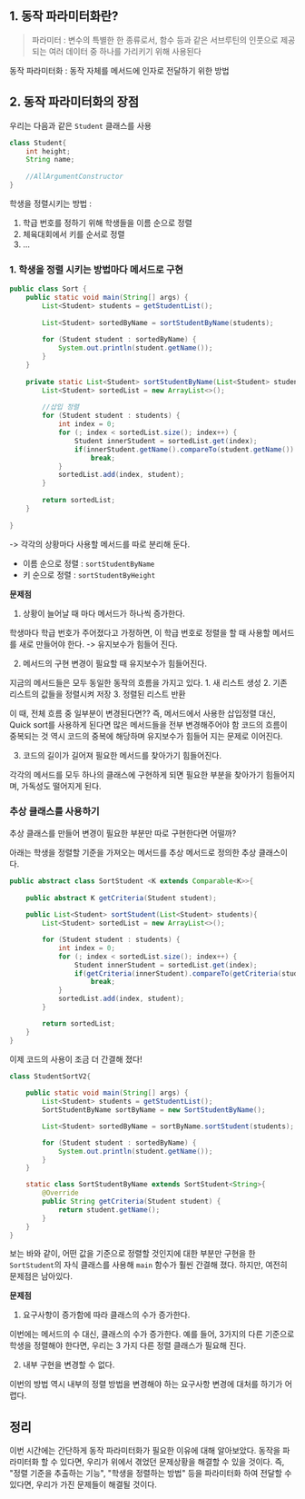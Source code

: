 ## 1. 동작 파라미터화란?

> 파라미터 : 변수의 특별한 한 종류로서, 함수 등과 같은 서브루틴의 인풋으로 제공되는 여러 데이터 중 하나를 가리키기 위해 사용된다 <br>

동작 파라미터화 : 동작 자체를 메서드에 인자로 전달하기 위한 방법

## 2. 동작 파라미터화의 장점

우리는 다음과 같은 `Student` 클래스를 사용

```java
class Student{
    int height;  
    String name;  
  
    //AllArgumentConstructor
}
```

학생을 정렬시키는 방법 : 
1. 학급 번호를 정하기 위해 학생들을 이름 순으로 정렬
2. 체육대회에서 키를 순서로 정렬
3. ...

### 1. 학생을 정렬 시키는 방법마다 메서드로 구현

```java
public class Sort {
    public static void main(String[] args) {
        List<Student> students = getStudentList();
    
        List<Student> sortedByName = sortStudentByName(students);
    
        for (Student student : sortedByName) {
            System.out.println(student.getName());
        }
    }
    
    private static List<Student> sortStudentByName(List<Student> students) {
        List<Student> sortedList = new ArrayList<>();
    
        //삽입 정렬
        for (Student student : students) {
            int index = 0;
            for (; index < sortedList.size(); index++) {
                Student innerStudent = sortedList.get(index);
                if(innerStudent.getName().compareTo(student.getName()) > 0)
                    break;
            }
            sortedList.add(index, student);
        }
    
        return sortedList;
    }
  
}
```

-> 각각의 상황마다 사용할 메서드를 따로 분리해 둔다.
- 이름 순으로 정렬 : `sortStudentByName`
- 키 순으로 정렬 : `sortStudentByHeight`

**문제점**
1. 상황이 늘어날 때 마다 메서드가 하나씩 증가한다.

학생마다 학급 번호가 주어졌다고 가정하면, 이 학급 번호로 정렬을 할 때 사용할 메서드를 새로 만들어야 한다.
-> 유지보수가 힘들어 진다.

2. 메서드의 구현 변경이 필요할 때 유지보수가 힘들어진다.

지금의 메서드들은 모두 동일한 동작의 흐름을 가지고 있다.
    1. 새 리스트 생성
    2. 기존 리스트의 값들을 정렬시켜 저장
    3. 정렬된 리스트 반환

이 때, 전체 흐름 중 일부분이 변경된다면??
즉, 메서드에서 사용한 삽입정렬 대신, Quick sort를 사용하게 된다면 많은 메서드들을 전부 변경해주어야 함
코드의 흐름이 중복되는 것 역시 코드의 중복에 해당하며 유지보수가 힘들어 지는 문제로 이어진다.

3. 코드의 길이가 길어져 필요한 메서드를 찾아가기 힘들어진다.

각각의 메서드를 모두 하나의 클래스에 구현하게 되면 필요한 부분을 찾아가기 힘들어지며, 가독성도 떨어지게 된다.

### 추상 클래스를 사용하기

추상 클래스를 만들어 변경이 필요한 부분만 따로 구현한다면 어떨까?

아래는 학생을 정렬할 기준을 가져오는 메서드를 추상 메서드로 정의한 추상 클래스이다.

```java
public abstract class SortStudent <K extends Comparable<K>>{
    
    public abstract K getCriteria(Student student);
    
    public List<Student> sortStudent(List<Student> students){
        List<Student> sortedList = new ArrayList<>();

        for (Student student : students) {
            int index = 0;
            for (; index < sortedList.size(); index++) {
                Student innerStudent = sortedList.get(index);
                if(getCriteria(innerStudent).compareTo(getCriteria(student)) > 0)
                    break;
            }
            sortedList.add(index, student);
        }

        return sortedList;
    }
}
```

이제 코드의 사용이 조금 더 간결해 졌다!
```java
class StudentSortV2{
    
    public static void main(String[] args) {
        List<Student> students = getStudentList();
        SortStudentByName sortByName = new SortStudentByName();

        List<Student> sortedByName = sortByName.sortStudent(students);

        for (Student student : sortedByName) {
            System.out.println(student.getName());
        }
    }

    static class SortStudentByName extends SortStudent<String>{
        @Override
        public String getCriteria(Student student) {
            return student.getName();
        }
    }
}
```
보는 바와 같이, 어떤 값을 기준으로 정렬할 것인지에 대한 부분만 구현을 한 `SortStudent`의 자식 클래스를 사용해 `main` 함수가 훨씬 간결해 졌다.
하지만, 여전히 문제점은 남아있다.

**문제점**
1. 요구사항이 증가함에 따라 클래스의 수가 증가한다.

이번에는 메서드의 수 대신, 클래스의 수가 증가한다.
예를 들어, 3가지의 다른 기준으로 학생을 정렬해야 한다면, 우리는 3 가지 다른 정렬 클래스가 필요해 진다.

2. 내부 구현을 변경할 수 없다.

이번의 방법 역시 내부의 정렬 방법을 변경해야 하는 요구사항 변경에 대처를 하기가 어렵다.

## 정리

이번 시간에는 간단하게 동작 파라미터화가 필요한 이유에 대해 알아보았다.
동작을 파라미터화 할 수 있다면, 우리가 위에서 겪었던 문제상황을 해결할 수 있을 것이다.
즉, "정렬 기준을 추출하는 기능", "학생을 정렬하는 방법" 등을 파라미터화 하여 전달할 수 있다면, 우리가 가진 문제들이 해결될 것이다.